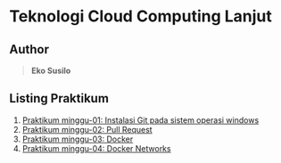 # Teknologi Cloud Computing Lanjut

## Author

> **Eko Susilo**

## Listing Praktikum

1. [Praktikum minggu-01: Instalasi Git pada sistem operasi windows](minggu-01/README.md)
2. [Praktikum minggu-02: Pull Request](minggu-02/README.md)
3. [Praktikum minggu-03: Docker](minggu-03/README.md)
4. [Praktikum minggu-04: Docker Networks](minggu-04/README.md)
